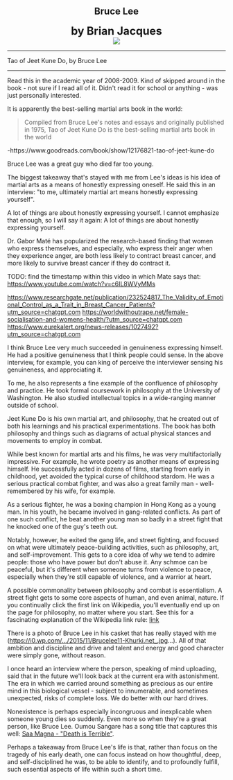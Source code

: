 ## <div align="center">Bruce Lee<div>
<div style="font-size: 25px; font-weight: bold;" align="center">by Brian Jacques</div>

<div align="center">
  <img src="https://bradleyculley.github.io/images/redwall.jpeg" />
</div>

_______________________________________________
Tao of Jeet Kune Do, by Bruce Lee

------------------------------

Read this in the academic year of 2008-2009. Kind of skipped around in the book - not sure if I read all of it. Didn't read it for school or anything - was just personally interested.

It is apparently the best-selling martial arts book in the world:
<blockquote>
Compiled from Bruce Lee's notes and essays and originally published in 1975, Tao of Jeet Kune Do is the best-selling martial arts book in the world
</blockquote>
-https://www.goodreads.com/book/show/12176821-tao-of-jeet-kune-do

Bruce Lee was a great guy who died far too young.

The biggest takeaway that's stayed with me from Lee's ideas is his idea of martial arts as a means of honestly expressing oneself. He said this in an interview: "to me, ultimately martial art means honestly expressing yourself".

A lot of things are about honestly expressing yourself. I cannot emphasize that enough, so I will say it again: A lot of things are about honestly expressing yourself.

Dr. Gabor Maté has popularized the research-based finding that women who express themselves, and especially, who express their anger when they experience anger, are both less likely to contract breast cancer, and more likely to survive breast cancer if they do contract it.

TODO: find the timestamp within this video in which Mate says that: https://www.youtube.com/watch?v=c6IL8WVyMMs

https://www.researchgate.net/publication/232524817_The_Validity_of_Emotional_Control_as_a_Trait_in_Breast_Cancer_Patients?utm_source=chatgpt.com
https://worldwithoutrape.net/female-socialisation-and-womens-health/?utm_source=chatgpt.com
https://www.eurekalert.org/news-releases/1027492?utm_source=chatgpt.com

I think Bruce Lee very much succeeded in genuineness expressing himself. He had a positive genuineness that I think people could sense. In the above interview, for example, you can king of perceive the interviewer sensing his genuineness, and appreciating it.  

To me, he also represents a fine example of the confluence of philosophy and practice. He took formal coursework in philosophy at the University of Washington. He also studied intellectual topics in a wide-ranging manner outside of school.

Jeet Kune Do is his own martial art, and philosophy, that he created out of both his learnings and his practical experimentations. The book has both philosophy and things such as diagrams of actual physical stances and movements to employ in combat.

While best known for martial arts and his films, he was very multifactorially impressive. For example, he wrote poetry as another means of expressing himself. He successfully acted in dozens of films, starting from early in childhood, yet avoided the typical curse of childhood stardom. He was a serious practical combat fighter, and was also a great family man - well-remembered by his wife, for example.

As a serious fighter, he was a boxing champion in Hong Kong as a young man. In his youth, he became involved in gang-related conflicts.
As part of one such conflict, he beat another young man so badly in a street fight that he knocked one of the guy's teeth out.

Notably, however, he exited the gang life, and street fighting, and focused on what were ultimately peace-building activities, such as philosophy, art, and self-improvement.
This gets to a core idea of why we tend to admire people: those who have power but don't abuse it.
Any schmoe can be peaceful, but it's different when someone turns from violence to peace, especially when they're still capable of violence, and a warrior at heart.

A possible commonality between philosophy and combat is essentialism. A street fight gets to some core aspects of human, and even animal, nature. If you continually click the first link on Wikipedia, you'll eventually end up on the page for philosophy, no matter where you start. See this for a fascinating explanation of the Wikipedia link rule: [link](https://www.youtube.com/watch?v=-llumS2rA8I)

There is a photo of Bruce Lee in his casket that has really stayed with me (https://i0.wp.com/.../2015/11/Brucelee11-Khurki.net_.jpg...). All of that ambition and discipline and drive and talent and energy and good character were simply gone, without reason.

I once heard an interview where the person, speaking of mind uploading, said that in the future we'll look back at the current era with astonishment. The era in which we carried around something as precious as our entire mind in this biological vessel - subject to innumerable, and sometimes unexpected, risks of complete loss. We do better with our hard drives.

Nonexistence is perhaps especially incongruous and inexplicable when someone young dies so suddenly. Even more so when they're a great person, like Bruce Lee. Oumou Sangare has a song title that captures this well: [Saa Magna - "Death is Terrible"](https://www.youtube.com/watch?v=4_YyroDeZrY).

Perhaps a takeaway from Bruce Lee's life is that, rather than focus on the tragedy of his early death, one can focus instead on how thoughtful, deep, and self-disciplined he was, to be able to identify, and to profoundly fulfill, such essential aspects of life within such a short time. 
